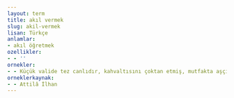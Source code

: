 ```yaml
---
layout: term
title: akıl vermek
slug: akil-vermek
lisan: Türkçe
anlamlar:
- akıl öğretmek
ozellikler:
- - ''
ornekler:
- - Küçük valide tez canlıdır, kahvaltısını çoktan etmiş, mutfakta aşçılara akıl veriyor olmalı.
orneklerkaynak:
- - Attilâ İlhan
---
```

